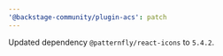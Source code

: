 ```yaml
---
'@backstage-community/plugin-acs': patch
---
```


Updated dependency `@patternfly/react-icons` to `5.4.2`.
